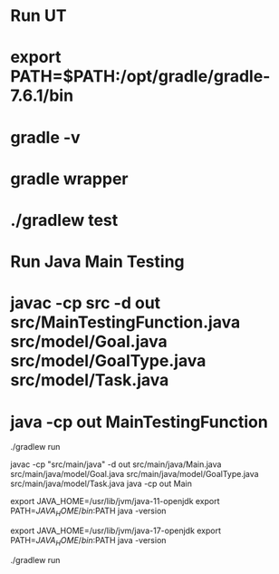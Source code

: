 # Run UT 
# export PATH=$PATH:/opt/gradle/gradle-7.6.1/bin
# gradle -v
# gradle wrapper
# ./gradlew test



# Run Java Main Testing
# javac -cp src -d out src/MainTestingFunction.java src/model/Goal.java src/model/GoalType.java src/model/Task.java
# java -cp out MainTestingFunction


./gradlew run



javac -cp "src/main/java" -d out src/main/java/Main.java src/main/java/model/Goal.java src/main/java/model/GoalType.java src/main/java/model/Task.java
java -cp out Main





export JAVA_HOME=/usr/lib/jvm/java-11-openjdk
export PATH=$JAVA_HOME/bin:$PATH
java -version


export JAVA_HOME=/usr/lib/jvm/java-17-openjdk
export PATH=$JAVA_HOME/bin:$PATH
java -version

./gradlew run
